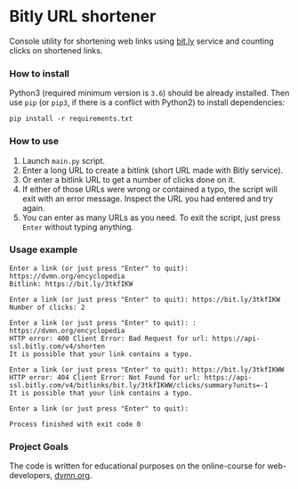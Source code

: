 # Bitly URL shortener

Console utility for shortening web links using [bit.ly](https://bit.ly) service and counting clicks on shortened links.

### How to install

Python3 (required minimum version is `3.6`) should be already installed. 
Then use `pip` (or `pip3`, if there is a conflict with Python2) to install dependencies:
```
pip install -r requirements.txt
```

### How to use

1. Launch `main.py` script.
2. Enter a long URL to create a bitlink (short URL made with Bitly service).
3. Or enter a bitlink URL to get a number of clicks done on it.
4. If either of those URLs were wrong or contained a typo, the script will exit with an error message. Inspect the URL you had entered and try again.
5. You can enter as many URLs as you need. To exit the script, just press `Enter` without typing anything.

### Usage example

```
Enter a link (or just press "Enter" to quit): https://dvmn.org/encyclopedia
Bitlink: https://bit.ly/3tkfIKW

Enter a link (or just press "Enter" to quit): https://bit.ly/3tkfIKW
Number of clicks: 2

Enter a link (or just press "Enter" to quit): : https://dvmn.org/encyclopedia
HTTP error: 400 Client Error: Bad Request for url: https://api-ssl.bitly.com/v4/shorten
It is possible that your link contains a typo.

Enter a link (or just press "Enter" to quit): https://bit.ly/3tkfIKWW
HTTP error: 404 Client Error: Not Found for url: https://api-ssl.bitly.com/v4/bitlinks/bit.ly/3tkfIKWW/clicks/summary?units=-1
It is possible that your link contains a typo.

Enter a link (or just press "Enter" to quit): 

Process finished with exit code 0
```

### Project Goals

The code is written for educational purposes on the online-course for web-developers, [dvmn.org](https://dvmn.org/).
